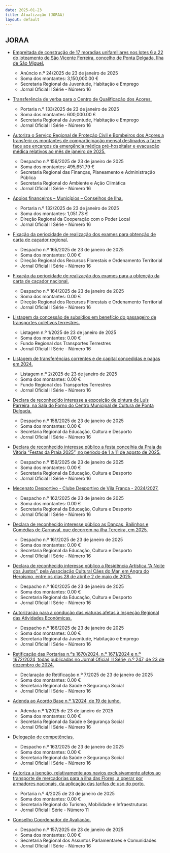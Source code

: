 ```yaml
---
date: 2025-01-23
title: Atualização (JORAA)
layout: default
---
```

## JORAA

* [Empreitada de construção de 17 moradias unifamiliares nos lotes 6 a 22 do loteamento de São Vicente Ferreira, concelho de Ponta Delgada, Ilha de São Miguel.](https://jo.azores.gov.pt/#/ato/c5207e64-ec1c-41b9-b9c2-9788a675727e)
  * Anúncio n.º 24/2025 de 23 de janeiro de 2025
  * Soma dos montantes: 3,150,000.00 €
  * Secretaria Regional da Juventude, Habitação e Emprego
  * Jornal Oficial II Série - Número 16

* [Transferência de verba para o Centro de Qualificação dos Açores.](https://jo.azores.gov.pt/#/ato/2bb9c962-7938-4c98-a85d-af19c49d20da)
  * Portaria n.º 133/2025 de 23 de janeiro de 2025
  * Soma dos montantes: 600,000.00 €
  * Secretaria Regional da Juventude, Habitação e Emprego
  * Jornal Oficial II Série - Número 16

* [Autoriza o Serviço Regional de Proteção Civil e Bombeiros dos Açores a transferir os montantes de comparticipação mensal destinados a fazer face aos encargos da emergência médica pré-hospitalar e evacuação médica relativos ao mês de janeiro de 2025.](https://jo.azores.gov.pt/#/ato/7fad8eda-94d8-4efe-b240-79b6806ea492)
  * Despacho n.º 156/2025 de 23 de janeiro de 2025
  * Soma dos montantes: 495,651.79 €
  * Secretaria Regional das Finanças, Planeamento e Administração Pública
  * Secretaria Regional do Ambiente e Ação Climática
  * Jornal Oficial II Série - Número 16

* [Apoios financeiros – Municípios – Conselhos de Ilha.](https://jo.azores.gov.pt/#/ato/1e32be5b-191b-4e88-8c12-2fa62e40ab6f)
  * Portaria n.º 132/2025 de 23 de janeiro de 2025
  * Soma dos montantes: 1,051.73 €
  * Direção Regional da Cooperação com o Poder Local
  * Jornal Oficial II Série - Número 16

* [Fixação da periocidade de realização dos exames para obtenção de carta de caçador regional.](https://jo.azores.gov.pt/#/ato/c1803f78-56f6-45ff-9d21-f3175482b16a)
  * Despacho n.º 165/2025 de 23 de janeiro de 2025
  * Soma dos montantes: 0.00 €
  * Direção Regional dos Recursos Florestais e Ordenamento Territorial
  * Jornal Oficial II Série - Número 16

* [Fixação da periocidade de realização dos exames para a obtenção da carta de caçador nacional.](https://jo.azores.gov.pt/#/ato/20634a08-cfaf-4187-a9d1-3d29ccbebd81)
  * Despacho n.º 164/2025 de 23 de janeiro de 2025
  * Soma dos montantes: 0.00 €
  * Direção Regional dos Recursos Florestais e Ordenamento Territorial
  * Jornal Oficial II Série - Número 16

* [Listagem da concessão de subsídios em benefício do passageiro de transportes coletivos terrestres.](https://jo.azores.gov.pt/#/ato/638afdd4-a8dd-48bf-9af4-1d3f1c7b3a05)
  * Listagem n.º 1/2025 de 23 de janeiro de 2025
  * Soma dos montantes: 0.00 €
  * Fundo Regional dos Transportes Terrestres
  * Jornal Oficial II Série - Número 16

* [Listagem de transferências correntes e de capital concedidas e pagas em 2024.](https://jo.azores.gov.pt/#/ato/cb12b219-6092-4396-bbee-a01338ec3453)
  * Listagem n.º 2/2025 de 23 de janeiro de 2025
  * Soma dos montantes: 0.00 €
  * Fundo Regional dos Transportes Terrestres
  * Jornal Oficial II Série - Número 16

* [Declara de reconhecido interesse a exposição de pintura de Luís Parreira, na Sala do Forno do Centro Municipal de Cultura de Ponta Delgada.](https://jo.azores.gov.pt/#/ato/d4efff07-da16-4a47-a676-d12f2762c017)
  * Despacho n.º 158/2025 de 23 de janeiro de 2025
  * Soma dos montantes: 0.00 €
  * Secretaria Regional da Educação, Cultura e Desporto
  * Jornal Oficial II Série - Número 16

* [Declara de reconhecido interesse público a festa concelhia da Praia da Vitória “Festas da Praia 2025”, no período de 1 a 11 de agosto de 2025.](https://jo.azores.gov.pt/#/ato/806a586d-ebde-4f3e-afc3-1734ed813386)
  * Despacho n.º 159/2025 de 23 de janeiro de 2025
  * Soma dos montantes: 0.00 €
  * Secretaria Regional da Educação, Cultura e Desporto
  * Jornal Oficial II Série - Número 16

* [Mecenato Desportivo - Clube Desportivo de Vila Franca - 2024/2027.](https://jo.azores.gov.pt/#/ato/527a51b7-e498-41ef-926e-c36000da3137)
  * Despacho n.º 162/2025 de 23 de janeiro de 2025
  * Soma dos montantes: 0.00 €
  * Secretaria Regional da Educação, Cultura e Desporto
  * Jornal Oficial II Série - Número 16

* [Declara de reconhecido interesse público as Danças, Bailinhos e Comédias de Carnaval, que decorrem na ilha Terceira, em 2025.](https://jo.azores.gov.pt/#/ato/31fce0bb-f75c-40d3-920e-18dd5daec6fd)
  * Despacho n.º 161/2025 de 23 de janeiro de 2025
  * Soma dos montantes: 0.00 €
  * Secretaria Regional da Educação, Cultura e Desporto
  * Jornal Oficial II Série - Número 16

* [Declara de reconhecido interesse público a Residência Artística “A Noite dos Justos”, pela Associação Cultural Cães do Mar, em Angra do Heroísmo, entre os dias 28 de abril e 2 de maio de 2025.](https://jo.azores.gov.pt/#/ato/a8e466dd-8128-474c-b1c0-134eabb7b8e4)
  * Despacho n.º 160/2025 de 23 de janeiro de 2025
  * Soma dos montantes: 0.00 €
  * Secretaria Regional da Educação, Cultura e Desporto
  * Jornal Oficial II Série - Número 16

* [Autorização para a condução das viaturas afetas à Inspeção Regional das Atividades Económicas.](https://jo.azores.gov.pt/#/ato/d6c97a66-d7d7-413c-a69f-d2daf7b7dceb)
  * Despacho n.º 166/2025 de 23 de janeiro de 2025
  * Soma dos montantes: 0.00 €
  * Secretaria Regional da Juventude, Habitação e Emprego
  * Jornal Oficial II Série - Número 16

* [Retificação das Portarias n.ºs 1670/2024, n.º 1671/2024 e n.º 1672/2024, todas publicadas no Jornal Oficial, II Série, n.º 247, de 23 de dezembro de 2024.](https://jo.azores.gov.pt/#/ato/88d26b8e-f097-4984-8d3e-2b16c659c089)
  * Declaração de Retificação n.º 7/2025 de 23 de janeiro de 2025
  * Soma dos montantes: 0.00 €
  * Secretaria Regional da Saúde e Segurança Social
  * Jornal Oficial II Série - Número 16

* [Adenda ao Acordo Base n.º 1/2024, de 19 de junho.](https://jo.azores.gov.pt/#/ato/35acc034-20b1-4559-8e10-961da8fc3c7a)
  * Adenda n.º 1/2025 de 23 de janeiro de 2025
  * Soma dos montantes: 0.00 €
  * Secretaria Regional da Saúde e Segurança Social
  * Jornal Oficial II Série - Número 16

* [Delegação de competências.](https://jo.azores.gov.pt/#/ato/fc70faad-364f-4524-b728-55fe470f8125)
  * Despacho n.º 163/2025 de 23 de janeiro de 2025
  * Soma dos montantes: 0.00 €
  * Secretaria Regional da Saúde e Segurança Social
  * Jornal Oficial II Série - Número 16

* [Autoriza a isenção, relativamente aos navios exclusivamente afetos ao transporte de mercadorias para a ilha das Flores, a operar por armadores nacionais, da aplicação das tarifas de uso do porto.](https://jo.azores.gov.pt/#/ato/f2259fbe-abf5-4586-bb6b-4e7dfbdd2900)
  * Portaria n.º 4/2025 de 23 de janeiro de 2025
  * Soma dos montantes: 0.00 €
  * Secretaria Regional do Turismo, Mobilidade e Infraestruturas
  * Jornal Oficial I Série - Número 11

* [Conselho Coordenador de Avaliação.](https://jo.azores.gov.pt/#/ato/3fb522e5-202c-4c1e-8e39-9b8339e490c2)
  * Despacho n.º 157/2025 de 23 de janeiro de 2025
  * Soma dos montantes: 0.00 €
  * Secretaria Regional dos Assuntos Parlamentares e Comunidades
  * Jornal Oficial II Série - Número 16
